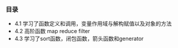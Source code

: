 ### 目录
* 4.1
学习了函数定义和调用，变量作用域与解构赋值以及对象的方法
* 4.2
高阶函数 map reduce filter
* 4.3
 学习了sort函数，闭包函数，箭头函数和generator
